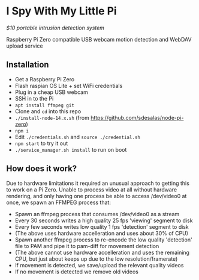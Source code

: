 # I Spy With My Little Pi

_$10 portable intrusion detection system_

Raspberry Pi Zero compatible USB webcam motion detection and WebDAV upload service

## Installation

- Get a Raspberry Pi Zero
- Flash raspian OS Lite + set WiFi credentials
- Plug in a cheap USB webcam
- SSH in to the Pi
- `apt install ffmpeg git`
- Clone and `cd` into this repo
- `./install-node-14.x.sh` (from https://github.com/sdesalas/node-pi-zero)
- `npm i`
- Edit `./credentials.sh` and `source ./credential.sh`
- `npm start` to try it out
- `./service_manager.sh install` to run on boot

## How does it work?

Due to hardware limitations it required an unusual approach to getting this to work on a Pi Zero. Unable to process video at all without hardware rendering, and only having one process be able to access /dev/video0 at once, we spawn an FFMPEG process that:

- Spawn an ffmpeg process that consumes /dev/video0 as a stream
- Every 30 seconds writes a high quality 25 fps 'viewing' segment to disk
- Every few seconds writes low quality 1 fps 'detection' segment to disk
- (The above uses hardware accelleration and uses about 30% of CPU)
- Spawn another ffmpeg process to re-encode the low quality 'detection' file to PAM and pipe it to pam-diff for movement detection
- (The above cannot use hardware accelleration and uses the remaining CPU, but just about keeps up due to the low resolution/framerate)
- If movement is detected, we save/upload the relevant quality videos
- If no movement is detected we remove old videos
